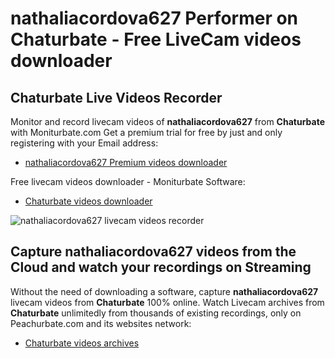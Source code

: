 # nathaliacordova627 Performer on Chaturbate - Free LiveCam videos downloader

## Chaturbate Live Videos Recorder

Monitor and record livecam videos of **nathaliacordova627** from **Chaturbate** with Moniturbate.com
Get a premium trial for free by just and only registering with your Email address:
* [nathaliacordova627 Premium videos downloader](https://moniturbate.com/request-demo-licence-key.html)

Free livecam videos downloader - Moniturbate Software:
* [Chaturbate videos downloader](https://moniturbate.com/moniturbate-download-software.html)

![nathaliacordova627 livecam videos recorder](https://peachurnet.com/templates/moniturbate-software.png)


## Capture nathaliacordova627 videos from the Cloud and watch your recordings on Streaming

Without the need of downloading a software, capture **nathaliacordova627** livecam videos from **Chaturbate** 100% online.
Watch Livecam archives from **Chaturbate** unlimitedly from thousands of existing recordings, only on Peachurbate.com and its websites network:
* [Chaturbate videos archives](https://peachurnet.com/)